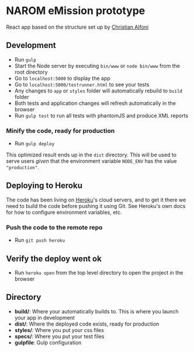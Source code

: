 # NAROM eMission prototype

React app based on the structure set up by [Christian Alfoni](git@github.com:christianalfoni/react-app-boilerplate.git)

## Development
* Run `gulp`
* Start the Node server by executing `bin/www` or `node bin/www` from the root directory
* Go to `localhost:5000` to display the app
* Go to `localhost:5000/testrunner.html` to see your tests
* Any changes to `app` or `styles` folder will automatically rebuild to `build` folder
* Both tests and application changes will refresh automatically in the browser
* Run `gulp test` to run all tests with phantomJS and produce XML reports

### Minify the code, ready for production
* Run `gulp deploy`

This optimized result ends up in the `dist` directory. This will be used to serve users *given* that the
environment variable `NODE_ENV` has the value `"production"`.

## Deploying to Heroku

The code has been living on [Heroku](http://herokuapp.com)'s cloud servers, and to get it there we need to
build the code before pushing it using Git. See Heroku's own docs for how to configure environment variables, etc.

### Push the code to the remote repo
* Run `git push heroku`

## Verify the deploy went ok
* Run `heroku open` from the top level directory to open the project in the browser

## Directory
* **build/**: Where your automatically builds to. This is where you launch your app in development
* **dist/**: Where the deployed code exists, ready for production
* **styles/**: Where you put your css files
* **specs/**: Where you put your test files
* **gulpfile**: Gulp configuration